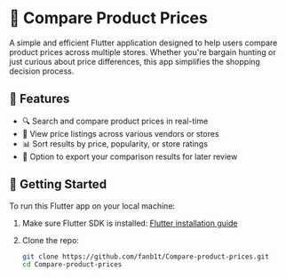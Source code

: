 # 🛒 Compare Product Prices

A simple and efficient Flutter application designed to help users compare product prices across multiple stores. Whether you're bargain hunting or just curious about price differences, this app simplifies the shopping decision process.

## 📱 Features

- 🔍 Search and compare product prices in real-time
- 🏬 View price listings across various vendors or stores
- 📊 Sort results by price, popularity, or store ratings
- 📁 Option to export your comparison results for later review

## 🚀 Getting Started

To run this Flutter app on your local machine:

1. Make sure Flutter SDK is installed: [Flutter installation guide](https://docs.flutter.dev/ui)
2. Clone the repo:

   ```bash
   git clone https://github.com/fanb1t/Compare-product-prices.git
   cd Compare-product-prices
